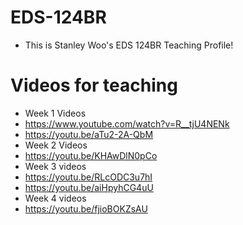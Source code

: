 # EDS-124BR
* This is Stanley Woo's EDS 124BR Teaching Profile! 

# Videos for teaching
* Week 1 Videos
* https://www.youtube.com/watch?v=R__tjU4NENk
* https://youtu.be/aTu2-2A-QbM
* Week 2 Videos
* https://youtu.be/KHAwDlN0pCo
* Week 3 videos
* https://youtu.be/RLcODC3u7hI
* https://youtu.be/aiHpyhCG4uU
* Week 4 videos
* https://youtu.be/fjioBOKZsAU
